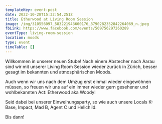 ```yaml
---
templateKey: event-post
date: 2022-10-28T15:32:54.251Z
title: Etherwood at Living Room Session
image: /img/310556097_583221943600176_8790282352842264069_n.jpeg
fbLink: https://www.facebook.com/events/509756297260289
eventType: living-room-session
location: moods
type: event
timeTable: []
---
```

Willkommen in unserer neuen Stube! Nach einem Abstecher nach Aarau sind wir mit unserer Living Room Session wieder zurück in Zürich, besser gesagt im bekannten und atmosphärischen Moods.

Auch wenn wir uns nach dem Umzug erst einmal wieder eingewöhnen müssen, so freuen wir uns auf ein immer wieder gern gesehener und wohlbekannten Act: Etherwood aka Woody!

Seid dabei bei unserer Einweihungsparty, so wie auch unsere Locals K-Base, Impact, Mad B, Agent C und Hellchild.

Bis dann!